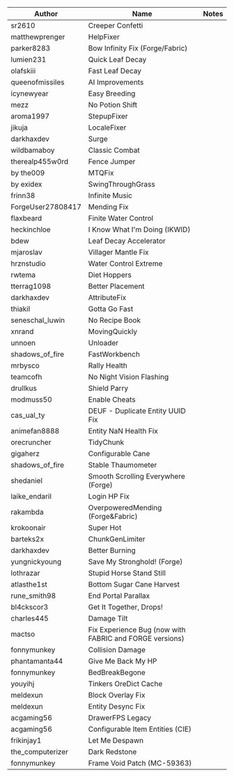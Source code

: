 

| Author          | Name                            | Notes |
|-----------------|---------------------------------|-------|
| sr2610          | Creeper Confetti                |       |
| matthewprenger  | HelpFixer                       |       |
| parker8283      | Bow Infinity Fix (Forge/Fabric) |       |
| lumien231       | Quick Leaf Decay                |       |
| olafskiii       | Fast Leaf Decay                 |       |
| queenofmissiles | AI Improvements                 |       |
| icynewyear      | Easy Breeding                   |       |
| mezz            | No Potion Shift                 |       |
| aroma1997       | StepupFixer                     |       |
| jikuja          | LocaleFixer                     |       |
| darkhaxdev      | Surge                           |       |
| wildbamaboy     | Classic Combat                  |       |
| therealp455w0rd | Fence Jumper                    |       |
| by the009       | MTQFix                          |       |
| by exidex       | SwingThroughGrass               |       |
| frinn38            | Infinite Music                |   |
| ForgeUser27808417 | Mending Fix                   |   |
| flaxbeard          | Finite Water Control          |   |
| heckinchloe        | I Know What I'm Doing (IKWID) |   |
| bdew               | Leaf Decay Accelerator        |   |
| mjaroslav          | Villager Mantle Fix           |   |
| hrznstudio         | Water Control Extreme         |   |
| rwtema             | Diet Hoppers                  |   |
| tterrag1098        | Better Placement              |   |
| darkhaxdev         | AttributeFix                  |   |
| thiakil            | Gotta Go Fast                 |   |
| seneschal_luwin    | No Recipe Book                |   |
| xnrand             | MovingQuickly                 |   |
| unnoen             | Unloader                      |   |
| shadows_of_fire    | FastWorkbench                 |   |
| mrbysco            | Rally Health                  |   |
| teamcofh        | No Night Vision Flashing            |   |
| drullkus        | Shield Parry                        |   |
| modmuss50       | Enable Cheats                       |   |
| cas_ual_ty      | DEUF - Duplicate Entity UUID Fix    |   |
| animefan8888    | Entity NaN Health Fix               |   |
| orecruncher     | TidyChunk                           |   |
| gigaherz        | Configurable Cane                   |   |
| shadows_of_fire | Stable Thaumometer                  |   |
| shedaniel       | Smooth Scrolling Everywhere (Forge) |   |
| laike_endaril   | Login HP Fix                        |   |
| rakambda        | OverpoweredMending (Forge&Fabric)   |   |
| krokoonair      | Super Hot                           |   |
| barteks2x       | ChunkGenLimiter                     |   |
| darkhaxdev      | Better Burning                      |   |
| yungnickyoung   | Save My Stronghold! (Forge)         |   |
| lothrazar       | Stupid Horse Stand Still            |   |
| atlasthe1st      | Bottom Sugar Cane Harvest                               |   |
| rune_smith98     | End Portal Parallax                                     |   |
| bl4ckscor3       | Get It Together, Drops!                                 |   |
| charles445       | Damage Tilt                                             |   |
| mactso           | Fix Experience Bug (now with FABRIC and FORGE versions) |   |
| fonnymunkey      | Collision Damage                                        |   |
| phantamanta44    | Give Me Back My HP                                      |   |
| fonnymunkey      | BedBreakBegone                                          |   |
| youyihj          | Tinkers OreDict Cache                                   |   |
| meldexun         | Block Overlay Fix                                       |   |
| meldexun         | Entity Desync Fix                                       |   |
| acgaming56       | DrawerFPS Legacy                                        |   |
| acgaming56       | Configurable Item Entities (CIE)                        |   |
| frikinjay1       | Let Me Despawn                                          |   |
| the_computerizer | Dark Redstone                                           |   |
| fonnymunkey      | Frame Void Patch (MC-59363)                             |   |
